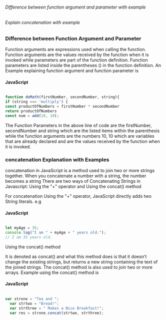 

###### DIfference between function argument and parameter with example
###### Explain concatenation with example



### Difference between Function Argument and Parameter

Function arguments are expressions used when calling the function.
Function arguments are the values received by the function when it is invoked while parameters are part of the function definition. Function parameters are listed inside the parentheses () in the function definition. An Example explaining function argument and function parameter is 

#### JavaScript

```javascript

function doMath(firstNumber, secondNumber, string){
if (string === 'multiply') {
const productOfNumbers = firstNumber * secondNumber
return productOfNumbers 
const num = add(10, 10); 

```

The Function Parameters in the above line of code are the firstNumber, secondNumber and string which are the listed items within the parenthesis while the function arguments are the numbers 10, 10 which are variables that are already declared and are the values received by the function when it is invoked.


### concatenation Explanation with Examples

concatenation in JavaScript is a method used to join two or more strings together. When you concatenate a number with a string, the number becomes a string There are two ways of Concatenating Strings in Javascript: 
Using the "+" operator and Using the concat() method 

For concatenation Using the "+" operator, JavaScript directly adds two String literals. e.g 

#### JavaScript

```javascript

let myAge = 35;
console.log("I am " + myAge + " years old.");
// I am 35 years old.

```

Using the concat() method

It is denoted as concat() and what this method does is that it doesn't change the existing strings, but returns a new string containing the text of the joined strings.
The concat() method is also used to join two or more arrays.
Example using the concat() method is

#### JavaScript

```javascript

var strone = "Tea and ";
  var strtwo = "Bread!";
  var strthree = " Makes a Nice Breakfast!";
  var res = strone.concat(strtwo, strthree);

```
